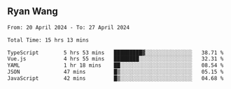 ## Ryan Wang

<!--START_SECTION:waka-->

```txt
From: 20 April 2024 - To: 27 April 2024

Total Time: 15 hrs 13 mins

TypeScript        5 hrs 53 mins   █████████▓░░░░░░░░░░░░░░░   38.71 %
Vue.js            4 hrs 55 mins   ████████░░░░░░░░░░░░░░░░░   32.31 %
YAML              1 hr 18 mins    ██░░░░░░░░░░░░░░░░░░░░░░░   08.54 %
JSON              47 mins         █▒░░░░░░░░░░░░░░░░░░░░░░░   05.15 %
JavaScript        42 mins         █▒░░░░░░░░░░░░░░░░░░░░░░░   04.68 %
```

<!--END_SECTION:waka-->
